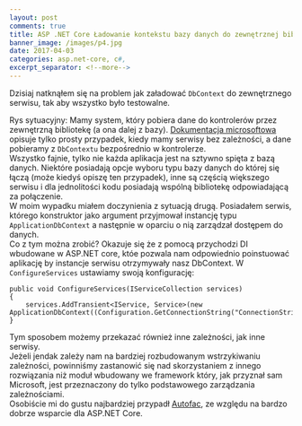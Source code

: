 ```yaml
---
layout: post
comments: true
title: ASP .NET Core Ładowanie kontekstu bazy danych do zewnętrznej biblioteki (EF6)
banner_image: /images/p4.jpg
date: 2017-04-03
categories: asp.net-core, c#,
excerpt_separator: <!--more-->
---
```

Dzisiaj natknąłem się na problem jak załadować `DbContext` do zewnętrznego serwisu, tak aby wszystko było testowalne. 
  
<!--more-->
Rys sytuacyjny: Mamy system, który pobiera dane do kontrolerów przez zewnętrzną bibliotekę (a ona dalej z bazy). [Dokumentacja microsoftowa](https://docs.microsoft.com/en-us/aspnet/core/fundamentals/dependency-injection) opisuje tylko prosty przypadek, kiedy mamy serwisy bez zależności, a dane pobieramy z `DbContextu` bezpośrednio w kontrolerze.  
Wszystko fajnie, tylko nie każda aplikacja jest na sztywno spięta z bazą danych. Niektóre posiadają opcje wyboru typu bazy danych do której się łączą (może kiedyś opiszę ten przypadek), inne są częścią większego serwisu i dla jednolitości kodu posiadają wspólną bibliotekę odpowiadającą za połączenie.  
W moim wypadku miałem doczynienia z sytuacją drugą. Posiadałem serwis, którego konstruktor jako argument przyjmował instancję typu `ApplicationDbContext` a następnie w oparciu o nią zarządzał dostępem do danych.  
Co z tym można zrobić? Okazuje się że z pomocą przychodzi DI wbudowane w ASP.NET core, któe pozwala nam odpowiednio poinstuować aplikację by instancje serwisu otrzymywały nasz DbContext.
W `ConfigureServices` ustawiamy swoją konfigurację:
```
public void ConfigureServices(IServiceCollection services)
{
    services.AddTransient<IService, Service>(new ApplicationDbContext((Configuration.GetConnectionString("ConnectionString")));
}
```
Tym sposobem możemy przekazać również inne zależności, jak inne serwisy.  
Jeżeli jendak zależy nam na bardziej rozbudowanym wstrzykiwaniu zależności, powinniśmy zastanowić się nad skorzystaniem z innego rozwiązania niż moduł wbudowany we framework który, jak przyznał sam Microsoft, jest przeznaczony do tylko podstawowego zarządzania zależnościami.  
Osobiście mi do gustu najbardziej przypadł [Autofac](https://autofac.org), ze względu na bardzo dobrze wsparcie dla ASP.NET Core.
